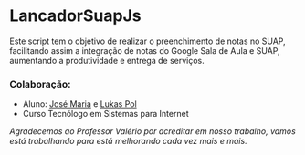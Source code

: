 # LancadorSuapJs
Este script tem o objetivo de realizar o preenchimento de notas no SUAP, facilitando assim a integração de notas do Google Sala de Aula e SUAP, aumentando a produtividade e entrega de serviços.



### Colaboração:
* Aluno: [José Maria](https://github.com/jozemaria) e [Lukas Pol](https://github.com/LukasPol)
* Curso Tecnólogo em Sistemas para Internet

*Agradecemos ao Professor Valério por acreditar em nosso trabalho, vamos está trabalhando para está melhorando cada vez mais e mais.*
